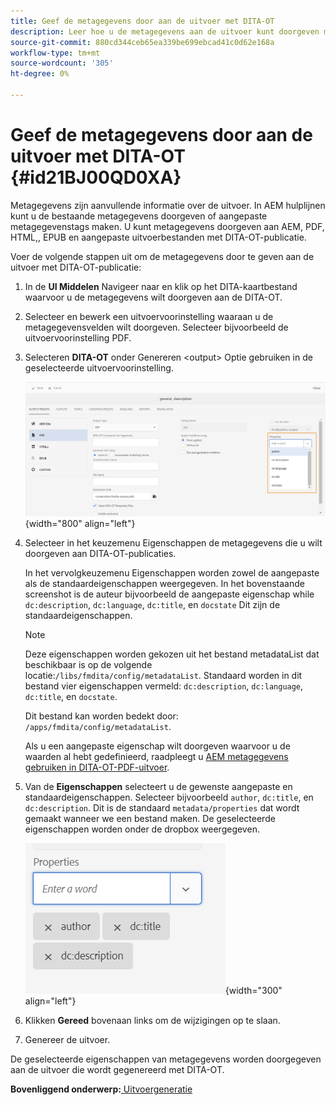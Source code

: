 ```yaml
---
title: Geef de metagegevens door aan de uitvoer met DITA-OT
description: Leer hoe u de metagegevens aan de uitvoer kunt doorgeven met DITA-OT-publicaties in AEM hulplijnen.
source-git-commit: 880cd344ceb65ea339be699ebcad41c0d62e168a
workflow-type: tm+mt
source-wordcount: '305'
ht-degree: 0%

---
```


# Geef de metagegevens door aan de uitvoer met DITA-OT {#id21BJ00QD0XA}

Metagegevens zijn aanvullende informatie over de uitvoer. In AEM hulplijnen kunt u de bestaande metagegevens doorgeven of aangepaste metagegevenstags maken. U kunt metagegevens doorgeven aan AEM, PDF, HTML,, EPUB en aangepaste uitvoerbestanden met DITA-OT-publicatie.

Voer de volgende stappen uit om de metagegevens door te geven aan de uitvoer met DITA-OT-publicatie:

1. In de **UI Middelen** Navigeer naar en klik op het DITA-kaartbestand waarvoor u de metagegevens wilt doorgeven aan de DITA-OT.
1. Selecteer en bewerk een uitvoervoorinstelling waaraan u de metagegevensvelden wilt doorgeven. Selecteer bijvoorbeeld de uitvoervoorinstelling PDF.
1. Selecteren **DITA-OT** onder Genereren &lt;output> Optie gebruiken in de geselecteerde uitvoervoorinstelling.

   ![](images/custom-meta-data-output-preset.png){width="800" align="left"}

1. Selecteer in het keuzemenu Eigenschappen de metagegevens die u wilt doorgeven aan DITA-OT-publicaties.

   In het vervolgkeuzemenu Eigenschappen worden zowel de aangepaste als de standaardeigenschappen weergegeven. In het bovenstaande screenshot is de auteur bijvoorbeeld de aangepaste eigenschap while `dc:description`, `dc:language`, `dc:title`, en `docstate` Dit zijn de standaardeigenschappen.

   >[!NOTE]
   >
   > Deze eigenschappen worden gekozen uit het bestand metadataList dat beschikbaar is op de volgende locatie:`/libs/fmdita/config/metadataList`. Standaard worden in dit bestand vier eigenschappen vermeld: `dc:description`, `dc:language`, `dc:title`, en `docstate`.

   Dit bestand kan worden bedekt door: `/apps/fmdita/config/metadataList`.

   Als u een aangepaste eigenschap wilt doorgeven waarvoor u de waarden al hebt gedefinieerd, raadpleegt u [AEM metagegevens gebruiken in DITA-OT-PDF-uitvoer](https://experienceleaguecommunities.adobe.com/t5/xml-documentation-discussions/use-aem-metadata-in-dita-ot-pdf-output/td-p/411880).

1. Van de **Eigenschappen** selecteert u de gewenste aangepaste en standaardeigenschappen. Selecteer bijvoorbeeld `author`, `dc:title`, en `dc:description`. Dit is de standaard `metadata/properties` dat wordt gemaakt wanneer we een bestand maken. De geselecteerde eigenschappen worden onder de dropbox weergegeven.

   ![](images/selected-metadata-properties.png){width="300" align="left"}

1. Klikken **Gereed** bovenaan links om de wijzigingen op te slaan.
1. Genereer de uitvoer.

De geselecteerde eigenschappen van metagegevens worden doorgegeven aan de uitvoer die wordt gegenereerd met DITA-OT.

**Bovenliggend onderwerp:**[ Uitvoergeneratie](generate-output.md)

